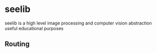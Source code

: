 # seelib
seelib is a high level image processing and computer vision abstraction useful educational purposes 

## Routing
